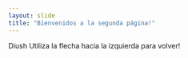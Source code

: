 ```yaml
---
layout: slide
title: "Bienvenidos a la segunda página!"
---
```

Diush
Utiliza la flecha hacia la izquierda para volver!
